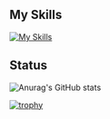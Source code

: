 
<!--
**karuta0825/karuta0825** is a ✨ _special_ ✨ repository because its `README.md` (this file) appears on your GitHub profile.

Here are some ideas to get you started:

- 🔭 I’m currently working on ...
- 🌱 I’m currently learning ...
- 👯 I’m looking to collaborate on ...
- 🤔 I’m looking for help with ...
- 💬 Ask me about ...
- 📫 How to reach me: ...
- 😄 Pronouns: ...
- ⚡ Fun fact: ...
-->

## My Skills

[![My Skills](https://skillicons.dev/icons?i=js,ts,clojure,python,java,c,react,aws,github)](https://skillicons.dev)

## Status

![Anurag's GitHub stats](https://github-readme-stats.vercel.app/api?username=karuta0825&count_private=true)

[![trophy](https://github-profile-trophy.vercel.app/?username=karuta0825)](https://github.com/ryo-ma/github-profile-trophy)
